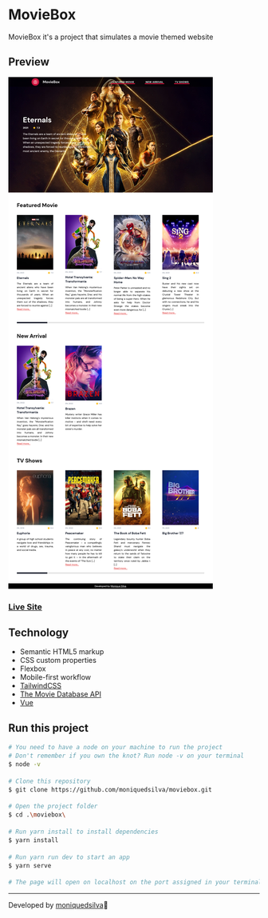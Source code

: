 # MovieBox

MovieBox it's a project that simulates a movie themed website

## Preview

![screenshot](./public/assets/Screenshot-MovieBox.png)

### [Live Site](https://mss-moviebox.netlify.app/)


## Technology
- Semantic HTML5 markup
- CSS custom properties
- Flexbox
- Mobile-first workflow
- [TailwindCSS](https://tailwindcss.com/)
- [The Movie Database API](https://developers.themoviedb.org/3/getting-started/introduction)
- [Vue](https://vuejs.org/)


## Run this project
```bash 
# You need to have a node on your machine to run the project
# Don't remember if you own the knot? Run node -v on your terminal
$ node -v

# Clone this repository
$ git clone https://github.com/moniquedsilva/moviebox.git

# Open the project folder
$ cd .\moviebox\

# Run yarn install to install dependencies
$ yarn install

# Run yarn run dev to start an app
$ yarn serve

# The page will open on localhost on the port assigned in your terminal
```

---
Developed by [moniquedsilva](https://github.com/moniquedsilva)🌻
